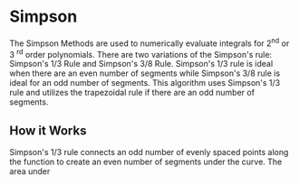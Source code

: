 # Simpson
The Simpson Methods are used to numerically evaluate integrals for 2<sup>nd</sup> or 3 <sup>rd</sup> order polynomials. There are two variations of the Simpson's rule: Simpson's 1/3 Rule and Simpson's 3/8 Rule. Simpson's 1/3 rule is ideal when there are an even number of segments while Simpson's 3/8 rule is ideal for an odd number of segments. This algorithm uses Simpson's 1/3 rule and utilizes the trapezoidal rule if there are an odd number of segments.
## How it Works
Simpson's 1/3 rule connects an odd number of evenly spaced points along the function to create an even number of segments under the curve. The area under
